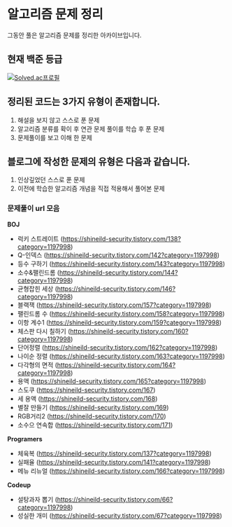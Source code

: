 # 알고리즘 문제 정리
그동안 풀은 알고리즘 문제를 정리한 아카이브입니다.

## 현재 백준 등급
[![Solved.ac프로필](http://mazassumnida.wtf/api/v2/generate_badge?boj=shineild71)](https://solved.ac/shineild71)

## 정리된 코드는 3가지 유형이 존재합니다.
1. 해설을 보지 않고 스스로 푼 문제
2. 알고리즘 분류를 확이 후 연관 문제 풀이를 학습 후 푼 문제
3. 문제풀이를 보고 이해 한 문제


## 블로그에 작성한 문제의 유형은 다음과 같습니다.
1. 인상깊었던 스스로 푼 문제
2. 이전에 학습한 알고리즘 개념을 직접 적용해서 풀어본 문제


### 문제풀이 url 모음
**BOJ**
- 럭키 스트레이트 (https://shineild-security.tistory.com/138?category=1197998)
- Q-인덱스 (https://shineild-security.tistory.com/142?category=1197998)
- 등수 구하기 (https://shineild-security.tistory.com/143?category=1197998)
- 소수&팰린드롬 (https://shineild-security.tistory.com/144?category=1197998)
- 균형잡힌 세상 (https://shineild-security.tistory.com/146?category=1197998)
- 블랙잭 (https://shineild-security.tistory.com/157?category=1197998)
- 팰린드롬 수 (https://shineild-security.tistory.com/158?category=1197998)
- 이항 계수1 (https://shineild-security.tistory.com/159?category=1197998)
- 체스판 다시 칠하기 (https://shineild-security.tistory.com/160?category=1197998)
- 단어정렬 (https://shineild-security.tistory.com/162?category=1197998)
- 나이순 정렬 (https://shineild-security.tistory.com/163?category=1197998)
- 다각형의 면적 (https://shineild-security.tistory.com/164?category=1197998)
- 용액 (https://shineild-security.tistory.com/165?category=1197998)
- 스도쿠 (https://shineild-security.tistory.com/167)
- 세 용액 (https://shineild-security.tistory.com/168)
- 별잘 만들기 (https://shineild-security.tistory.com/169)
- RGB거리2 (https://shineild-security.tistory.com/170)
- 소수으 연속합 (https://shineild-security.tistory.com/171)

**Programers**
- 체육복 (https://shineild-security.tistory.com/137?category=1197998)
- 실패율 (https://shineild-security.tistory.com/141?category=1197998)
- 메뉴 리뉴얼 (https://shineild-security.tistory.com/166?category=1197998)

**Codeup**
- 설탕과자 뽑기 (https://shineild-security.tistory.com/66?category=1197998)
- 성실한 개미 (https://shineild-security.tistory.com/67?category=1197998)
